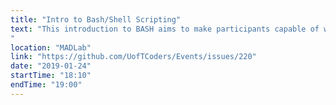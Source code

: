 ```yaml
---
title: "Intro to Bash/Shell Scripting"
text: "This introduction to BASH aims to make participants capable of working from the command line in Unix environments. The focus of this lesson will be to learn common file system tasks and to use built-in tools to make your work more efficient (and fun!). This is a beginner level workshop, so no previous knowledge is required. A few intermediate level concept will be introduced, but we will not go into scripting in BASH.
"
location: "MADLab"
link: "https://github.com/UofTCoders/Events/issues/220"
date: "2019-01-24"
startTime: "18:10"
endTime: "19:00"
---
```

